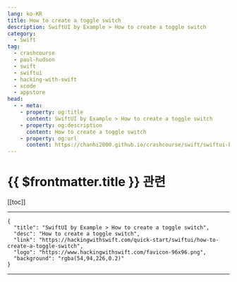 ```yaml
---
lang: ko-KR
title: How to create a toggle switch
description: SwiftUI by Example > How to create a toggle switch
category:
  - Swift
tag: 
  - crashcourse
  - paul-hudson
  - swift
  - swiftui
  - hacking-with-swift
  - xcode
  - appstore
head:
  - - meta:
    - property: og:title
      content: SwiftUI by Example > How to create a toggle switch
    - property: og:description
      content: How to create a toggle switch
    - property: og:url
      content: https://chanhi2000.github.io/crashcourse/swift/swiftui-by-example/06-user-interface-controls/how-to-create-a-toggle-switch.html
---
```


# {{ $frontmatter.title }} 관련

[[toc]]

---

```component VPCard
{
  "title": "SwiftUI by Example > How to create a toggle switch",
  "desc": "How to create a toggle switch",
  "link": "https://hackingwithswift.com/quick-start/swiftui/how-to-create-a-toggle-switch",
  "logo": "https://www.hackingwithswift.com/favicon-96x96.png",
  "background": "rgba(54,94,226,0.2)"
}
```

---

<TagLinks />